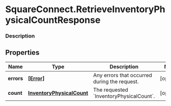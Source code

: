 # SquareConnect.RetrieveInventoryPhysicalCountResponse

### Description



## Properties
Name | Type | Description | Notes
------------ | ------------- | ------------- | -------------
**errors** | [**[Error]**](Error.md) | Any errors that occurred during the request. | [optional] 
**count** | [**InventoryPhysicalCount**](InventoryPhysicalCount.md) | The requested &#x60;InventoryPhysicalCount&#x60;. | [optional] 


